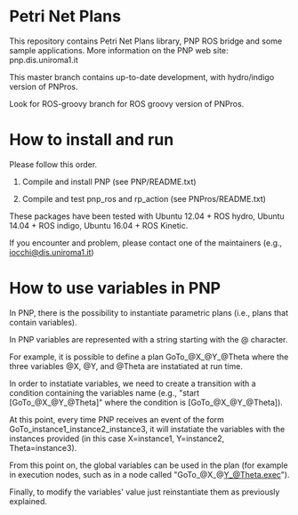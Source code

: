 
Petri Net Plans
===============

This repository contains Petri Net Plans library, PNP ROS bridge and some sample applications.
More information on the PNP web site: pnp.dis.uniroma1.it


This master branch contains up-to-date development, with hydro/indigo version of PNPros.

Look for ROS-groovy branch for ROS groovy version of PNPros.


How to install and run
======================

Please follow this order.

1. Compile and install PNP (see PNP/README.txt)

2. Compile and test pnp_ros and rp_action (see PNPros/README.txt)

These packages have been tested with Ubuntu 12.04 + ROS hydro, 
Ubuntu 14.04 + ROS indigo, Ubuntu 16.04 + ROS Kinetic.

If you encounter and problem, please contact one of the maintainers
(e.g., iocchi@dis.uniroma1.it)

How to use variables in PNP
======================

In PNP, there is the possibility to instantiate parametric plans (i.e., plans that contain variables).

In PNP variables are represented with a string starting with the @ character.

For example, it is possible to define a plan GoTo_@X_@Y_@Theta where the three variables @X, @Y, and @Theta are instatiated at run time. 

In order to instatiate variables, we need to create a transition with a condition containing the variables name (e.g., "start [GoTo_@X_@Y_@Theta]" where the condition is [GoTo_@X_@Y_@Theta]). 

At this point, every time PNP receives an event of the form GoTo_instance1_instance2_instance3, it will instatiate the variables with the instances provided (in this case X=instance1, Y=instance2, Theta=instance3). 

From this point on, the global variables can be used in the plan (for example in execution nodes, such as in a node called "GoTo_@X_@Y_@Theta.exec").

Finally, to modify the variables' value just reinstantiate them as previously explained.
